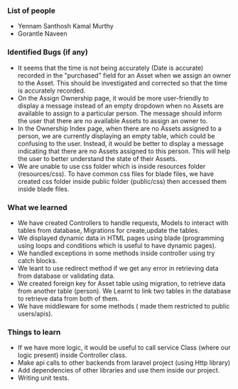 ### List of people

- Yennam Santhosh Kamal Murthy
- Gorantle Naveen


### Identified Bugs (if any)

- It seems that the time is not being accurately (Date is accurate) recorded in the "purchased" field for an Asset when we assign an owner to the Asset. This should be investigated and corrected so that the time is accurately recorded.
- On the Assign Ownership page, it would be more user-friendly to display a message instead of an empty dropdown when no Assets are available to assign to a particular person. The message should inform the user that there are no available Assets to assign an owner to.
- In the Ownership Index page, when there are no Assets assigned to a person, we are currently displaying an empty table, which could be confusing to the user. Instead, it would be better to display a message indicating that there are no Assets assigned to this person. This will help the user to better understand the state of their Assets.
- We are unable to use css folder which is inside resources folder (resources/css). To have common css files for blade files, we have created css folder inside public folder (public/css) then accessed them inside blade files.

### What we learned

- We have created Controllers to handle requests,  Models to interact with tables from database,  Migrations for create,update the tables.
- We displayed dynamic data in HTML pages using blade (programming using loops and conditions which is useful to have dynamic pages).
- We handled exceptions in some methods inside controller using try catch blocks.
- We leant to use redirect method if we get any error in retrieving data from database or validating data.
- We created foreign key for Asset table using migration, to retrieve data from another table (person). We Learnt to link two tables in the database to retrieve data from both of them.
- We have middleware for some methods ( made them restricted to public users/apis).

### Things to learn

- If we have more logic, it would be useful to call service Class (where our logic present) inside Controller class.
- Make api calls to other backends from laravel project (using Http library)
- Add dependencies of other libraries and use them inside our project.
- Writing unit tests.